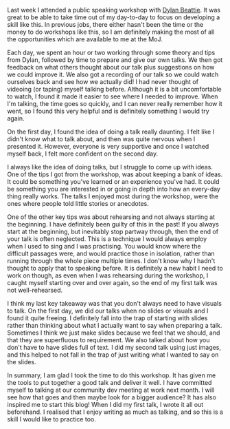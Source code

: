 Last week I attended a public speaking workshop with [Dylan Beattie](https://ursatile.com/workshops/from-keyboard-to-keynote.html).  It was great to be able to take time out of my day-to-day to focus on developing a skill like this.  In previous jobs, there either hasn't been the time or the money to do workshops like this, so I am definitely making the most of all the opportunities which are available to me at the MoJ.

Each day, we spent an hour or two working through some theory and tips from Dylan, followed by time to prepare and give our own talks.  We then got feedback on what others thought about our talk plus suggestions on how we could improve it.  We also got a recording of our talk so we could watch ourselves back and see how we actually did!  I had never thought of videoing (or taping) myself talking before.  Although it is a bit uncomfortable to watch, I found it made it easier to see where I needed to improve.  When I'm talking, the time goes so quickly, and I can never really remember how it went, so I found this very helpful and is definitely something I would try again.

On the first day, I found the idea of doing a talk really daunting.  I felt like I didn't know what to talk about, and then was quite nervous when I presented it.  However, everyone is very supportive and once I watched myself back, I felt more confident on the second day.  

I always like the idea of doing talks, but I struggle to come up with ideas.  One of the tips I got from the workshop, was about keeping a bank of ideas.  It could be something you've learned or an experience you've had.  It could be something you are interested in or going in depth into how an every-day thing really works.  The talks I enjoyed most during the workshop, were the ones where people told little stories or anecdotes.

One of the other key tips was about rehearsing and not always starting at the beginning.  I have definitely been guilty of this in the past!  If you always start at the beginning, but inevitably stop partway through, then the end of your talk is often neglected.  This is a technique I would always employ when I used to sing and I was practising.  You would know where the difficult passages were, and would practice those in isolation, rather than running through the whole piece multiple times.  I don't know why I hadn't thought to apply that to speaking before.  It is definitely a new habit I need to work on though, as even when I was rehearsing during the workshop, I caught myself starting over and over again, so the end of my first talk was not well-rehearsed.

I think my last key takeaway was that you don't always need to have visuals to talk.  On the first day, we did our talks when no slides or visuals and I found it quite freeing.  I definitely fall into the trap of starting with slides rather than thinking about what I actually want to say when preparing a talk.  Sometimes I think we just make slides because we feel that we should, and that they are superfluous to requirement.  We also talked about how you don't have to have slides full of text.  I did my second talk using just images, and this helped to not fall in the trap of just writing what I wanted to say on the slides.

In summary, I am glad I took the time to do this workshop.  It has given me the tools to put together a good talk and deliver it well.  I have committed myself to talking at our community dev meeting at work next month.  I will see how that goes and then maybe look for a bigger audience?  It has also inspired me to start this blog!  When I did my first talk, I wrote it all out beforehand.  I realised that I enjoy writing as much as talking, and so this is a skill I would like to practice too.
